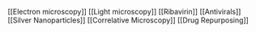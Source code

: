 [[Electron microscopy]]
[[Light microscopy]]
[[Ribavirin]]
[[Antivirals]]
[[Silver Nanoparticles]]
[[Correlative Microscopy]]
[[Drug Repurposing]]
